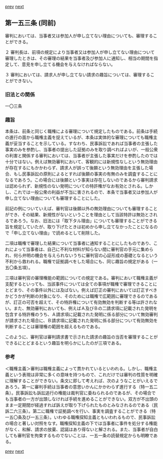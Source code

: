 [prev](/specific/markdowns/特許法/216_Mp-Ch_6-At_152.md)
[next](/specific/markdowns/特許法/218_Mp-Ch_6-At_154.md)
## 第一五三条 (同前)
審判においては、当事者又は参加人が申し立てない理由についても、審理することができる。

２ 審判長は、前項の規定により当事者又は参加人が申し立てない理由について審理したときは、その審理の結果を当事者及び参加人に通知し、相当の期間を指定して、意見を申し立てる機会を与えなければならない。

３ 審判においては、請求人が申し立てない請求の趣旨については、審理することができない。


### 旧法との関係
一〇三条

### 趣旨
本条は、前条と同じく職権による審理について規定したものである。前条は手続の進行の面から職権主義を捉えているが、本条は実体的な審理についても職権主義が妥当することを示している。すなわち、民事訴訟であれば当事者の主張した事実のみを参酌し、当事者の提出した証拠のみを取り調べればよいが、一般公衆の利害と関係する審判においては、当事者が主張した事実だけを参酌したのでは十分ではない。例えば無効審判において、客観的には新規性なしという無効理由が存在するにもかかわらず、請求人が誤って後願という無効理由を主張した場合、もし民事訴訟の原則によるとすれば後願の事実の有無のみを調査することになるであろう。この場合には後願という事実は存在しないのであるから審判請求は認められず、新規性のない発明についての特許権がなお有効とされる。しかし、これでは一般公衆の利益が不当に害されるので、本条で当事者又は参加人が申し立てない理由についても審理することにした。

前記の例についていえば、審判官は後願以外の無効理由についても審理することができ、その結果、新規性がないということを理由として当該特許は無効とされるであろう。なお、旧法には「取下タル理由」についても審理することができる旨を規定していたが、取り下げたときは初めから申し立てなかったことになるので「申し立てない理由」で読めるとして削除した。

二項は職権で審理した結果について当事者に通知することにしたものであり、これによって当事者は、自己に不利な材料が知らない間に審判官の手元に集められ、何ら弁明の機会を与えられないうちに審判官の心証形成の基礎となるという不利から救われる。職権で証拠調べをした場合にも、同じ趣旨の規定がある（一五〇条五項）。

三項は審判官の審理権能の範囲についての規定である。審判において職権主義が支配するといっても、当該事件については全ての事項が職権で審理できることにとどまり、その事件以外には及ばない。例えば訂正の審判においては訂正すべきかどうかが判断の対象になり、そのためには職権で広範囲に審理できるのであるが、訂正の可否を超えて、その特許権について有効無効を判断する等は許されない。また、無効審判においても、例えばＡ及びＢの二請求項に記載された発明を包含する特許権のうち、Ａ請求項に記載された発明に係る部分について無効審判が請求された場合に、Ｂ請求項に記載された発明に係る部分について有効無効を判断することは審理権の範囲を超えるものである。

このように、審判官は審判請求書で示された請求の趣旨の当否を審理することができるにとどまるという趣旨を明らかにしたのが三項である。


### 参考
＜職権主義＞審判は職権主義によって貫かれているといわれる。しかし、職権主義という表現は非常に多くの意味を持つもので、これだけでは審判の性質を明確に理解することができない。条文に即して考えれば、次のようなことがいえるであろう。第一に審判手続は当事者の意思いかんにかかわらず進行する（特一五二条）。民事訴訟も訴訟追行の権能は裁判官に委ねられるのであるが、その場合でも当事者の一方が出頭しなければ手続を進めることができない。双方が不出頭のまま一定期間が経過すれば訴えが取り下げられたものとみなされるのである（民訴二六三条）。第二に職権で証拠調べを行い、事実を調査することができる（特一五〇条及び一五三条）。いわゆる職権探知主義ともいわれるもので、民事訴訟の場合と著しい対照をなす。職権探知主義の下では当事者に事件を処分する権能がなく、和解、請求の放棄、認諾はあり得ないと解される。また、当事者が自白しても審判官を拘束するものでないことは、一五一条の読替規定からも明瞭である。


[prev](/specific/markdowns/特許法/216_Mp-Ch_6-At_152.md)
[next](/specific/markdowns/特許法/218_Mp-Ch_6-At_154.md)